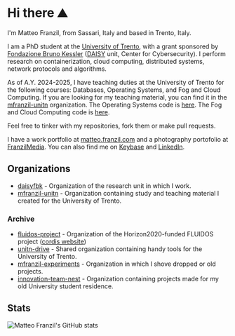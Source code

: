 # Hi there ⛰

I'm Matteo Franzil, from Sassari, Italy and based in Trento, Italy.

I am a PhD student at the [University of Trento](https://www.disi.unitn.it/), with a grant sponsored by [Fondazione Bruno Kessler](https://www.fbk.eu/) ([DAISY](https://daisy.fbk.eu) unit, Center for Cybersecurity). I perform research on containerization, cloud computing, distributed systems, network protocols and algorithms.

As of A.Y. 2024-2025, I have teaching duties at the University of Trento for the following courses: Databases, Operating Systems, and Fog and Cloud Computing. If you are looking for my teaching material, you can find it in the [mfranzil-unitn](https://github.com/mfranzil-unitn) organization. The Operating Systems code is [here](https://github.com/mfranzil-unitn/os-lab-2025). The Fog and Cloud Computing code is [here](https://github.com/mfranzil-unitn/fcc-lab-2025).

Feel free to tinker with my repositories, fork them or make pull requests.

I have a work portfolio at [matteo.franzil.com](https://matteo.franzil.com/) and a photography portofolio at [FranzilMedia](https://www.franzilmedia.com/matteo-franzil/). You can also find me on [Keybase](https://keybase.io/mfranzil) and [LinkedIn](https://www.linkedin.com/in/matteo-franzil-20823414b/).

## Organizations

- [daisyfbk](https://github.com/daisyfbk) - Organization of the research unit in which I work.
- [mfranzil-unitn](https://github.com/mfranzil-unitn) - Organization containing study and teaching material I created for the University of Trento.

### Archive

- [fluidos-project](https://github.com/fluidos-project) - Organization of the Horizon2020-funded FLUIDOS project ([cordis website](https://cordis.europa.eu/project/id/101070473))
- [unitn-drive](https://github.com/unitn-drive) - Shared organization containing handy tools for the University of Trento.
- [mfranzil-experiments](https://github.com/mfranzil-experiments) - Organization in which I shove dropped or old projects.
- [innovation-team-nest](https://github.com/InnovationTeamNest) - Organization containing projects made for my old University student residence.

## Stats

![Matteo Franzil's GitHub stats](https://github-readme-stats.vercel.app/api?username=mfranzil&show_icons=true&theme=dark)
